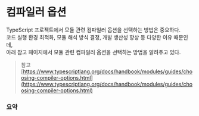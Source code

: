 # 컴파일러 옵션
TypeScript 프로젝트에서 모듈 관련 컴파일러 옵션을 선택하는 방법은 중요하다. <br>
코드 실행 환경 최적화, 모듈 해석 방식 결정, 개발 생산성 향상 등 다양한 이유 때문인데, <br>
아래 참고 페이지에서 모듈 관련 컴파일러 옵션을 선택하는 방법을 알려주고 있다.
> 참고 [https://www.typescriptlang.org/docs/handbook/modules/guides/choosing-compiler-options.html](https://www.typescriptlang.org/docs/handbook/modules/guides/choosing-compiler-options.html)

### 요약

